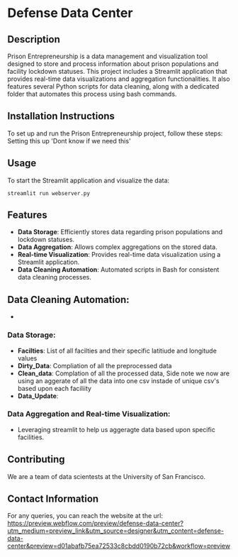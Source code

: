 
# Defense Data Center

## Description
Prison Entrepreneurship is a data management and visualization tool designed to store and process information about prison populations and facility lockdown statuses. This project includes a Streamlit application that provides real-time data visualizations and aggregation functionalities. It also features several Python scripts for data cleaning, along with a dedicated folder that automates this process using bash commands.

## Installation Instructions
To set up and run the Prison Entrepreneurship project, follow these steps:
Setting this up 'Dont know if we need this'

## Usage
To start the Streamlit application and visualize the data:
```
streamlit run webserver.py
```

 
## Features
- **Data Storage**: Efficiently stores data regarding prison populations and lockdown statuses.
- **Data Aggregation**: Allows complex aggregations on the stored data.
- **Real-time Visualization**: Provides real-time data visualization using a Streamlit application.
- **Data Cleaning Automation**: Automated scripts in Bash for consistent data cleaning processes.

## Data Cleaning Automation:
- 
### Data Storage:
- **Facilties**: List of all facilties and their specific latitiude and longitude values
- **Dirty_Data**: Compliation of all the preprocessed data
- **Clean_data**: Complation of all the processed data, Side note we now are using an aggerate of all the data into one csv instade of unique csv's based upon each faciliity
- **Data_Update**: 
### Data Aggregation and Real-time Visualization:
- Leveraging streamlit to help us aggeragte data based upon specific facilities.



## Contributing
We are a team of data scientests at the University of San Francisco. 

## Contact Information
For any queries, you can reach the website at the url: https://preview.webflow.com/preview/defense-data-center?utm_medium=preview_link&utm_source=designer&utm_content=defense-data-center&preview=d01abafb75ea72533c8cbdd0190b72cb&workflow=preview


